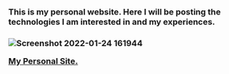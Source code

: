 <h3>This is my personal website. Here I will be posting the technologies I am interested in and my experiences.<h3>

![Screenshot 2022-01-24 161944](https://user-images.githubusercontent.com/34933149/150790162-3d87847f-c1c6-4d6c-b74b-2f7b73f2fc14.png)

[My Personal Site.](https://hopeful-neumann-63f45b.netlify.app/)
